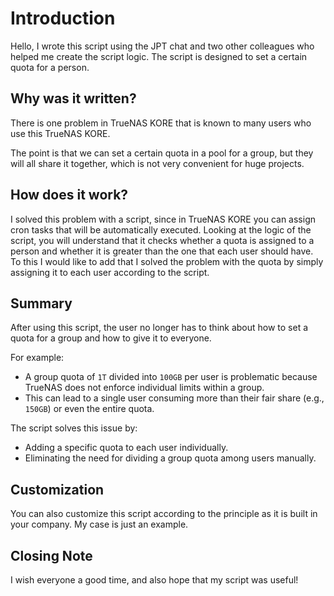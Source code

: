 # Introduction

Hello, I wrote this script using the JPT chat and two other colleagues who helped me create the script logic. The script is designed to set a certain quota for a person.

## Why was it written?

There is one problem in TrueNAS KORE that is known to many users who use this TrueNAS KORE.

The point is that we can set a certain quota in a pool for a group, but they will all share it together, which is not very convenient for huge projects.

## How does it work?

I solved this problem with a script, since in TrueNAS KORE you can assign cron tasks that will be automatically executed. Looking at the logic of the script, you will understand that it checks whether a quota is assigned to a person and whether it is greater than the one that each user should have. To this I would like to add that I solved the problem with the quota by simply assigning it to each user according to the script.

## Summary

After using this script, the user no longer has to think about how to set a quota for a group and how to give it to everyone. 

For example:
- A group quota of `1T` divided into `100GB` per user is problematic because TrueNAS does not enforce individual limits within a group. 
- This can lead to a single user consuming more than their fair share (e.g., `150GB`) or even the entire quota.

The script solves this issue by:
- Adding a specific quota to each user individually. 
- Eliminating the need for dividing a group quota among users manually.

## Customization

You can also customize this script according to the principle as it is built in your company. My case is just an example.

## Closing Note

I wish everyone a good time, and also hope that my script was useful!

